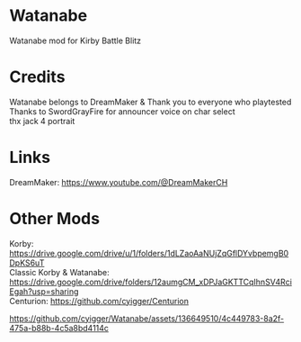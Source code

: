 
# Watanabe
Watanabe mod for Kirby Battle Blitz

# Credits
Watanabe belongs to DreamMaker & Thank you to everyone who playtested        
Thanks to SwordGrayFire for announcer voice on char select          
thx jack 4 portrait 

# Links
DreamMaker: https://www.youtube.com/@DreamMakerCH

# Other Mods
Korby: https://drive.google.com/drive/u/1/folders/1dLZaoAaNUjZqGflDYvbpemgB0DpKS6uT                                     
Classic Korby & Watanabe: https://drive.google.com/drive/folders/12aumgCM_xDPJaGKTTCqIhnSV4RciEgah?usp=sharing   
Centurion: https://github.com/cyigger/Centurion

https://github.com/cyigger/Watanabe/assets/136649510/4c449783-8a2f-475a-b88b-4c5a8bd4114c

